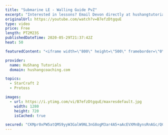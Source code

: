 ```yaml
---
title: "Submarine LE - Walling Guide PvZ"
excerpt: "Interested in lessons? Email Devon directly at hushangtutorials@outlook.com ------------------------------------------------------------------------------------------------------- Want to support HuShang Tutorials directly? Patreon is a website where you can contribute a monthly donation that will help"
originalUrl: https://youtube.com/watch?v=B7efzDtgquE
type: video
price: Free
length: PT2M23S
publishedDateTime: 2020-05-29T21:37:42Z
heat: 50

featuredContent: "<iframe width=\"800\" height=\"500\" frameborder=\"0\" src=\"https://www.youtube.com/embed/B7efzDtgquE\" allow=\"accelerometer; autoplay; encrypted-media; gyroscope; picture-in-picture\" allowfullscreen></iframe>"

provider:
  name: HuShang Tutorials
  domain: hushangcoaching.com

topics:
  - StarCraft 2
  - Protoss

images:
  - url: https://i.ytimg.com/vi/B7efzDtgquE/maxresdefault.jpg
    width: 1280
    height: 720
    isCached: true

secured: "CKMpr0xPW5atQMS9yyW3GalW9NL3nG8ogM3ar4A5+aAcEVXMnBynsRnAGc/QC1Ii6ouTo/FtpvaRmmcl3nJ+k4qPfc2ylqkfD5L3k8hJmOyNLFVj3kaQBW3hjZk5yp9BljY4jy5Oj6UyiWjN5HvSWW+JLk6+okZBxKg1BBqXAXWWawVIGU6RsdVygPCGzph/BUWLjeVZ4OXz4gtNsp8JOkoEZtINjFShTR0gRfkUCswtlekflqcGe7G5vLjhbfsxO75QlzTsADfbvkiEkuSUY9FZYLHAUu2kG90QS4MKG1JLR5GvPWqm7sImy9wJEJyGQhcIMJOctZ6tUKlWkYRx7D6glsqf2vLxak6eVU4mEWY47wKkvswcmW/qKSpUGJPF4yRL4YWKhg8xD8oWWkJhfWouZ+yBZ91ganFG5GgX29s=;W36DG+3HA1Qdym/n5SDVLg=="
---
```


